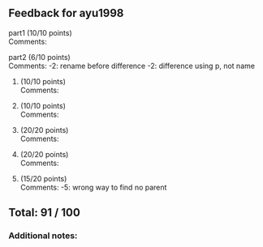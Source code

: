 ## Feedback for ayu1998

part1 (10/10 points)  
   Comments: 

part2 (6/10 points)  
   Comments: -2: rename before difference -2: difference using p, not name

1. (10/10 points)  
   Comments: 

2. (10/10 points)  
   Comments: 

3. (20/20 points)  
   Comments: 

4. (20/20 points)  
   Comments: 

5. (15/20 points)  
   Comments: -5: wrong way to find no parent

## Total: 91 / 100

### Additional notes:  



